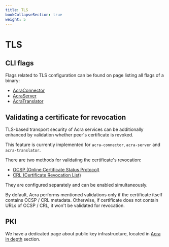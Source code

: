 ```yaml
---
title: TLS
bookCollapseSection: true
weight: 5
---
```


# TLS

## CLI flags

Flags related to TLS configuration can be found on page listing all flags of a binary:
* [AcraConnector](/acra/configuring-maintaining/general-configuration/acra-connector/#tls)
* [AcraServer](/acra/configuring-maintaining/general-configuration/acra-server/#tls)
* [AcraTranslator](/acra/configuring-maintaining/general-configuration/acra-translator/#tls)

## Validating a certificate for revocation

TLS-based transport security of Acra services can be additionally enhanced by validation whether peer's certificate is revoked.

This feature is currently implemented for `acra-connector`, `acra-server` and `acra-translator`.

There are two methods for validating the certificate's revocation:
* [OCSP (Online Certificate Status Protocol)](ocsp)
* [CRL (Certificate Revocation List)](crl)

They are configured separately and can be enabled simultaneously.

By default, Acra performs mentioned validations only if the certificate itself contains OCSP / CRL metadata.
Otherwise, if certificate does not contain URLs of OCSP / CRL, it won't be validated for revocation.

## PKI

We have a dedicated page about public key infrastructure, located in [Acra in depth](/acra/acra-in-depth/security-design/acra-and-pki) section.
